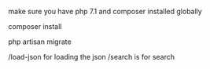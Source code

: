 make sure you have php 7.1 and composer installed globally

composer install

php artisan migrate


/load-json for loading the json
/search is for search
